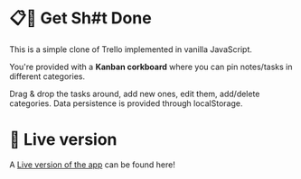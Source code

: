 # 📋📌 Get Sh#t Done

This is a simple clone of Trello implemented in vanilla JavaScript.

You're provided with a **Kanban corkboard**  where you can pin notes/tasks in different categories.

Drag & drop the tasks around, add new ones, edit them, add/delete categories. Data persistence is provided through localStorage.

# 🚀 Live version

A [Live version of the app](https://get-shit-done-now.vercel.app/) can be found here!

